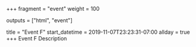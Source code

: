 +++
fragment = "event"
weight = 100

outputs = ["html", "event"]

title = "Event F"
start_datetime = 2019-11-07T23:23:31-07:00
allday = true
+++
Event F Description